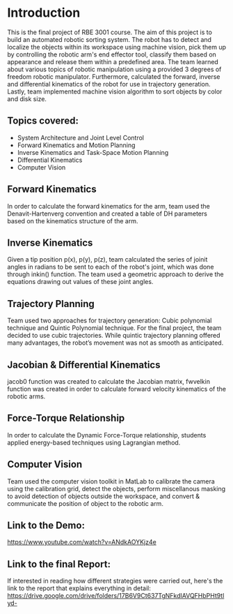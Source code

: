 # Introduction

This is the final project of RBE 3001 course. The aim of this project is to build an automated robotic sorting system. The robot has to detect and localize the objects within its workspace using machine vision, pick them up by controlling the robotic arm's end effector tool, classify them based on appearance and release them within a predefined area. The team learned about various topics of robotic manipulation using a provided 3 degrees of freedom robotic manipulator. Furthermore, calculated the forward, inverse and differential kinematics of the robot for use in trajectory generation. Lastly, team implemented machine vision algorithm to sort objects by color and disk size.

## Topics covered:
- System Architecture and Joint Level Control
- Forward Kinematics and Motion Planning
- Inverse Kinematics and Task-Space Motion Planning
- Differential Kinematics
- Computer Vision

## Forward Kinematics
In order to calculate the forward kinematics for the arm, team used the Denavit-Hartenverg convention and created a table of DH parameters based on the kinematics structure of the arm.

## Inverse Kinematics
Given a tip position p(x), p(y), p(z), team calculated the series of joinit angles in radians to be sent to each of the robot's joint, which was done through inkin() function. The team used a geometric approach to derive the equations drawing out values of these joint angles.

## Trajectory Planning
Team used two approaches for trajectory generation: Cubic polynomial technique and Quintic Polynomial technique. For the final project, the team decided to use cubic
trajectories. While quintic trajectory planning offered many advantages, the robot’s movement was not as smooth as anticipated.

## Jacobian & Differential Kinematics
jacob0 function was created to calculate the Jacobian matrix, fwvelkin function was created in order to calculate forward velocity kinematics of the robotic arms.

## Force-Torque Relationship
In order to calculate the Dynamic Force-Torque relationship, students applied energy-based techniques using Lagrangian method. 

## Computer Vision
Team used the computer vision toolkit in MatLab to calibrate the camera using the calibration grid, detect the objects, perform miscellanous masking to avoid detection of objects outside the workspace, and convert & communicate the position of object to the robotic arm.

## Link to the Demo:
https://www.youtube.com/watch?v=ANdkAOYKjz4e

## Link to the final Report:
If interested in reading how different strategies were carried out, here's the link to the report that explains everything in detail: https://drive.google.com/drive/folders/17B6V9Ct637TgNFkdIAVQFHbPHt9tlyd-
